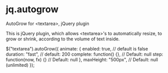 # jq.autogrow
AutoGrow for &lt;textarea>, jQuery plugin

This is jQuery plugin, which allows &lt;textarea&gt;'s to automatically resize, to grow or shrink, according to the volume of text inside.

$("textarea").autoGrow({
                animate: {
                       enabled: true, // default is false
                       duration: "fast", // default: 200
                       complete: function() {},       // Default: null
                       step:     function(now, fx) {} // Default: null
               },
               maxHeight: "500px",                    // Default: null (unlimited)
           });
